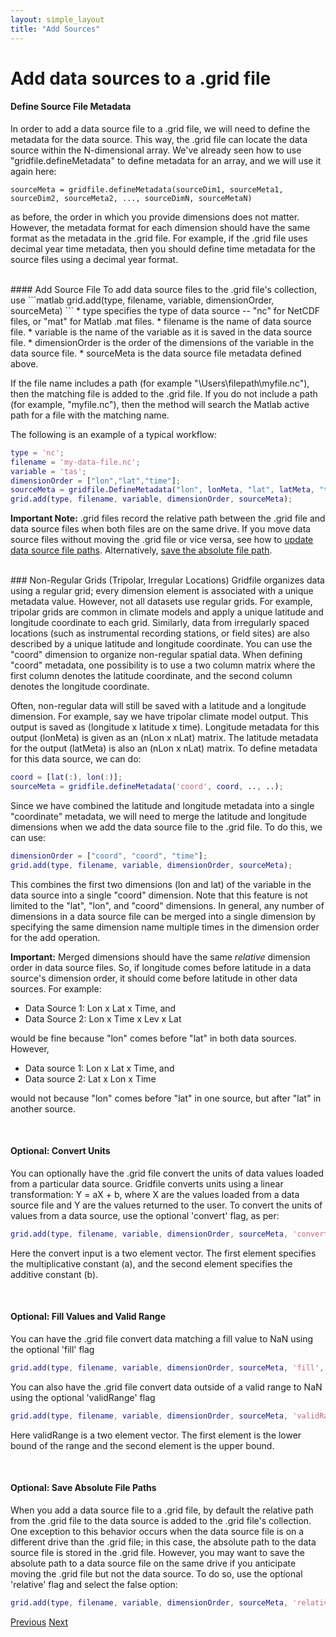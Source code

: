 ```yaml
---
layout: simple_layout
title: "Add Sources"
---
```


# Add data sources to a .grid file

#### Define Source File Metadata
In order to add a data source file to a .grid file, we will need to define the metadata for the data source. This way, the .grid file can locate the data source within the N-dimensional array. We've already seen how to use "gridfile.defineMetadata" to define metadata for an array, and we will use it again here:
```
sourceMeta = gridfile.defineMetadata(sourceDim1, sourceMeta1, sourceDim2, sourceMeta2, ..., sourceDimN, sourceMetaN)
```
as before, the order in which you provide dimensions does not matter. However, the metadata format for each dimension should have the same format as the metadata in the .grid file. For example, if the .grid file uses decimal year time metadata, then you should define time metadata for the source files using a decimal year format.

<br>
#### Add Source File
To add data source files to the .grid file's collection, use
```matlab
grid.add(type, filename, variable, dimensionOrder, sourceMeta)
```
* type specifies the type of data source -- "nc" for NetCDF files, or "mat" for Matlab .mat files.
* filename is the name of data source file.
* variable is the name of the variable as it is saved in the data source file.
* dimensionOrder is the order of the dimensions of the variable in the data source file.
* sourceMeta is the data source file metadata defined above.

If the file name includes a path (for example "\Users\filepath\myfile.nc"), then the matching file is added to the .grid file. If you do not include a path (for example, "myfile.nc"), then the method will search the Matlab active path for a file with the matching name.

The following is an example of a typical workflow:
```matlab
type = 'nc';
filename = 'my-data-file.nc';
variable = 'tas';
dimensionOrder = ["lon","lat","time"];
sourceMeta = gridfile.DefineMetadata("lon", lonMeta, "lat", latMeta, "time", timeMeta);
grid.add(type, filename, variable, dimensionOrder, sourceMeta);
```

**Important Note:** .grid files record the relative path between the .grid file and data source files when both files are on the same drive. If you move data source files without moving the .grid file or vice versa, see how to [update data source file paths](rename-sources). Alternatively, [save the absolute file path](#paths).

<br>
### Non-Regular Grids (Tripolar, Irregular Locations)
Gridfile organizes data using a regular grid; every dimension element is associated with a unique metadata value. However, not all datasets use regular grids. For example, tripolar grids are common in climate models and apply a unique latitude and longitude coordinate to each grid. Similarly, data from irregularly spaced locations (such as instrumental recording stations, or field sites) are also described by a unique latitude and longitude coordinate. You can use the "coord" dimension to organize non-regular spatial data. When defining "coord" metadata, one possibility is to use a two column matrix where the first column denotes the latitude coordinate, and the second column denotes the longitude coordinate.

Often, non-regular data will still be saved with a latitude and a longitude dimension. For example, say we have tripolar climate model output. This output is saved as (longitude x latitude x time). Longitude metadata for this output (lonMeta) is given as an (nLon x nLat) matrix. The latitude metadata for the output (latMeta) is also an (nLon x nLat) matrix. To define metadata for this data source, we can do:
```matlab
coord = [lat(:), lon(:)];
sourceMeta = gridfile.defineMetadata('coord', coord, .., ..);
```
Since we have combined the latitude and longitude metadata into a single "coordinate" metadata, we will need to merge the latitude and longitude dimensions when we add the data source file to the .grid file. To do this, we can use:
```matlab
dimensionOrder = ["coord", "coord", "time"];
grid.add(type, filename, variable, dimensionOrder, sourceMeta);
```
This combines the first two dimensions (lon and lat) of the variable in the data source into a single "coord" dimension. Note that this feature is not limited to the "lat", "lon", and "coord" dimensions. In general, any number of dimensions in a data source file can be merged into a single dimension by specifying the same dimension name multiple times in the dimension order for the add operation.

**Important:** Merged dimensions should have the same _relative_ dimension order in data source files. So, if longitude comes before latitude in a data source's dimension order, it should come before latitude in other data sources. For example:
* Data Source 1: Lon x Lat x Time, and
* Data Source 2: Lon x Time x Lev x Lat

would be fine because "lon" comes before "lat" in both data sources. However,

* Data source 1: Lon x Lat x Time, and
* Data source 2: Lat x Lon x Time

would not because "lon" comes before "lat" in one source, but after "lat" in another source.

<br>

#### Optional: Convert Units
You can optionally have the .grid file convert the units of data values loaded from a particular data source. Gridfile converts units using a linear transformation: Y = aX + b, where X are the values loaded from a data source file and Y are the values returned to the user. To convert the units of values from a data source, use the optional 'convert' flag, as per:
```matlab
grid.add(type, filename, variable, dimensionOrder, sourceMeta, 'convert', convert)
```
Here the convert input is a two element vector. The first element specifies the multiplicative constant (a), and the second element specifies the additive constant (b).

<br>

#### Optional: Fill Values and Valid Range
You can have the .grid file convert data matching a fill value to NaN using the optional 'fill' flag
```matlab
grid.add(type, filename, variable, dimensionOrder, sourceMeta, 'fill', fillValue);
```
You can also have the .grid file convert data outside of a valid range to NaN using the optional 'validRange' flag
```matlab
grid.add(type, filename, variable, dimensionOrder, sourceMeta, 'validRange', validRange);
```
Here validRange is a two element vector. The first element is the lower bound of the range and the second element is the upper bound.

<br>

<h4 id="paths">Optional: Save Absolute File Paths</h4>

When you add a data source file to a .grid file, by default the relative path from the .grid file to the data source is added to the .grid file's collection. One exception to this behavior occurs when the data source file is on a different drive than the .grid file; in this case, the absolute path to the data source file is stored in the .grid file. However, you may want to save the absolute path to a data source file on the same drive if you anticipate moving the .grid file but not the data source. To do so, use the optional 'relative' flag and select the false option:
```matlab
grid.add(type, filename, variable, dimensionOrder, sourceMeta, 'relativePath', false)
```


[Previous](object) [Next](load)

